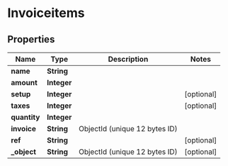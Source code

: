 

# Invoiceitems


## Properties

| Name | Type | Description | Notes |
|------------ | ------------- | ------------- | -------------|
|**name** | **String** |  |  |
|**amount** | **Integer** |  |  |
|**setup** | **Integer** |  |  [optional] |
|**taxes** | **Integer** |  |  [optional] |
|**quantity** | **Integer** |  |  |
|**invoice** | **String** | ObjectId (unique 12 bytes ID) |  |
|**ref** | **String** |  |  [optional] |
|**_object** | **String** | ObjectId (unique 12 bytes ID) |  [optional] |



